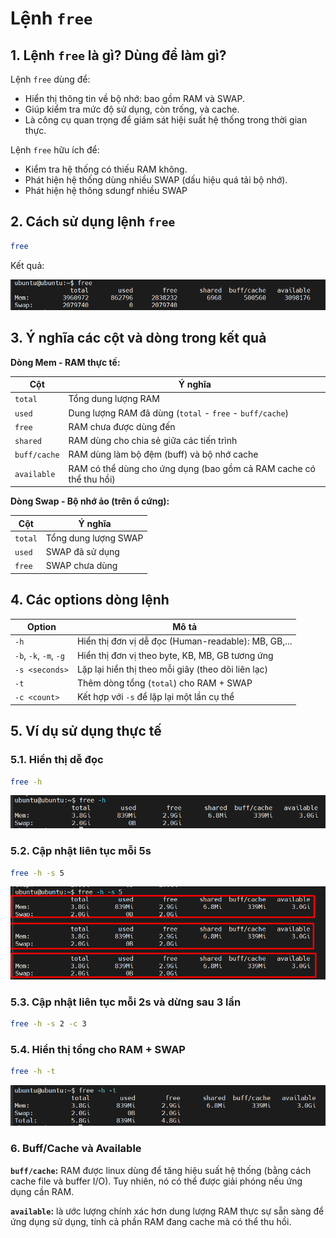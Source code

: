 # Lệnh `free`

## 1. Lệnh `free` là gì? Dùng để làm gì?

Lệnh `free` dùng để:

- Hiển thị thông tin về bộ nhớ: bao gồm RAM và SWAP.
- Giúp kiểm tra mức độ sử dụng, còn trống, và cache.
- Là công cụ quan trọng để giám sát hiệi suất hệ thống trong thời gian thực.

Lệnh `free` hữu ích để:

- Kiểm tra hệ thống có thiếu RAM không.
- Phát hiện hệ thống dùng nhiều SWAP (dấu hiệu quá tải bộ nhớ).
- Phát hiện hệ thông sdungf nhiều SWAP

## 2. Cách sử dụng lệnh `free`

```bash
free
```

Kết quả:

![free command](./images/free.png)

## 3. Ý nghĩa các cột và dòng trong kết quả

**Dòng Mem - RAM thực tế:**

| Cột | Ý nghĩa |
|-----|---------|
| `total` | Tổng dung lượng RAM |
| `used` | Dung lượng RAM đã dùng (`total` - `free` - `buff/cache`) |
| `free` | RAM chưa được dùng đến |
| `shared` | RAM dùng cho chia sẻ giữa các tiến trình |
| `buff/cache` | RAM dùng làm bộ đệm (buff) và bộ nhớ cache |
| `available` | RAM có thể dùng cho ứng dụng (bao gồm cả RAM cache có thể thu hồi) |

**Dòng Swap - Bộ nhớ ảo (trên ổ cứng):**

| Cột | Ý nghĩa |
|-----|---------|
| `total` | Tổng dung lượng SWAP |
| `used` | SWAP đã sử dụng |
| `free` | SWAP chưa dùng |

## 4. Các options dòng lệnh

| Option | Mô tả |
|---------|-------|
| `-h` | Hiển thị đơn vị dễ đọc (Human-readable): MB, GB,... |
| `-b`, `-k`, `-m`, `-g` | Hiển thị đơn vị theo byte, KB, MB, GB tương ứng |
| `-s <seconds>` | Lặp lại hiển thị theo mỗi giây (theo dõi liên lạc) |
| `-t` | Thêm dòng tổng (`total`) cho RAM + SWAP |
| `-c <count>` | Kết hợp với `-s` để lặp lại một lần cụ thể |

## 5. Ví dụ sử dụng thực tế

### 5.1. Hiển thị dễ đọc

```bash
free -h
```

![free -h](./images/free-h.png)

### 5.2. Cập nhật liên tục mỗi 5s

```bash
free -h -s 5
```

![free -h -s 5](./images/free-h-s-5.png)

### 5.3. Cập nhật liên tục mỗi 2s và dừng sau 3 lần

```bash
free -h -s 2 -c 3
```

### 5.4. Hiển thị tổng cho RAM + SWAP

```bash
free -h -t
```

![free -h -t](./images/free-total.png)

### 6. Buff/Cache và Available

**`buff/cache`:** RAM được linux dùng để tăng hiệu suất hệ thống (bằng cách cache file và buffer I/O). Tuy nhiên, nó có thể được giải phóng nếu ứng dụng cần RAM.

**`available`:** là ước lượng chính xác hơn dung lượng RAM thực sự sẵn sàng để ứng dụng sử dụng, tính cả phần RAM đang cache mà có thể thu hồi.
